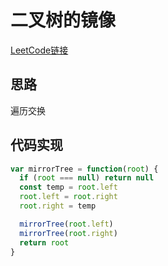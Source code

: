 # 二叉树的镜像

[LeetCode链接](https://leetcode-cn.com/problems/er-cha-shu-de-jing-xiang-lcof/)

## 思路

遍历交换

## 代码实现

````js
var mirrorTree = function(root) {
  if (root === null) return null
  const temp = root.left
  root.left = root.right
  root.right = temp

  mirrorTree(root.left)
  mirrorTree(root.right)
  return root
}
````
